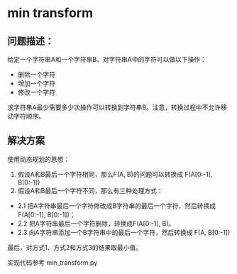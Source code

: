 # min transform
## 问题描述：
给定一个字符串A和一个字符串B，对字符串A中的字符可以做以下操作：
- 删除一个字符
- 增加一个字符
- 修改一个字符

求字符串A最少需要多少次操作可以转换到字符串B。注意，转换过程中不允许移动字符顺序。

## 解决方案
使用动态规划的思想：

1. 假设A和B最后一个字符相同，那么F(A, B)的问题可以转换成 F(A[0:-1], B[0:-1])
2. 假设A和B最后一个字符不同，那么有三种处理方式：
- 2.1 把A字符串最后一个字符修改成B字符串的最后一个字符，然后转换成F(A[0:-1], B[0:-1])；
- 2.2 把A字符串最后一个字符删除，转换成F(A[0:-1], B)。
- 2.3 向A字符串添加一个B字符串中的最后一个字符，然后转换成 F(A, B[0:-1])

最后，对方式1、方式2和方式3的结果取最小值。

实现代码参考 min_transform.py


